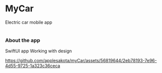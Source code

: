 # MyCar

Electric car mobile app
<br />
<br />

### About the app

SwiftUI app 
Working with design
<br />




https://github.com/applesakota/myCar/assets/56819644/2eb78193-7e96-4d55-9725-1a323c36ceca

